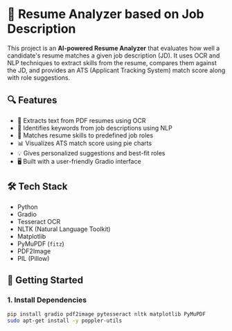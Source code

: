 # 🚀 Resume Analyzer based on Job Description

This project is an **AI-powered Resume Analyzer** that evaluates how well a candidate's resume matches a given job description (JD). It uses OCR and NLP techniques to extract skills from the resume, compares them against the JD, and provides an ATS (Applicant Tracking System) match score along with role suggestions.

## 🔍 Features

- 📄 Extracts text from PDF resumes using OCR
- 🧠 Identifies keywords from job descriptions using NLP
- 🧰 Matches resume skills to predefined job roles
- 📊 Visualizes ATS match score using pie charts
- 💡 Gives personalized suggestions and best-fit roles
- 🖥️ Built with a user-friendly Gradio interface

## 🛠️ Tech Stack

- Python
- Gradio
- Tesseract OCR
- NLTK (Natural Language Toolkit)
- Matplotlib
- PyMuPDF (`fitz`)
- PDF2Image
- PIL (Pillow)

## 🚀 Getting Started

### 1. Install Dependencies

```bash
pip install gradio pdf2image pytesseract nltk matplotlib PyMuPDF
sudo apt-get install -y poppler-utils
